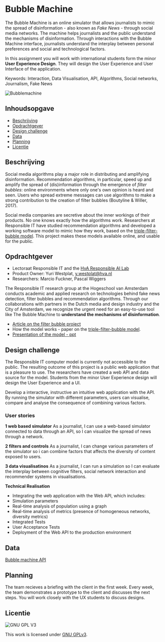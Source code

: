 # Bubble Machine
The Bubble Machine is an online simulator that allows journalists to mimic the spread of disinformation - also known as _Fake News_ - through social media networks. The machine helps journalists and the public understand the mechanisms of disinformation. Through interactions with the Bubble Machine interface, journalists understand the interplay between personal preferences and social and technological factors.

In this assignment you will work with international students form the minor **User Experience Design**. They will design the User Experience and User Interface of the application.

Keywords: Interaction, Data Visualisation, API, Algorithms, Social networks, Journalism, Fake News

![Bubblemachine](https://github.com/cmda-minor-web-cases/bubblemachine/blob/main/assets/bubblemachine.png?raw=true)

## Inhoudsopgave
  * [Beschrijving](#beschrijving)
  * [Opdrachtgever](#opdrachtgever)
  * [Design challenge](#design-challege)
  * [Data](#data)
  * [Planning](#planning)
  * [Licentie](#licentie)

## Beschrijving
Social media algorithms play a major role in distributing and amplifying disinformation. Recommendation algorithms, in particular, speed up and amplify the spread of (dis)information through the emergence of *filter bubbles*: online environments where only one's own opinion is heard and seen. Users who spread extreme messages can use algorithms to make a strong contribution to the creation of filter bubbles (Boutyline & Willer, 2017).

Social media companies are secretive about the inner workings of their products. No one knows exactly how the algorithms work. Researchers at Responsible IT have studied recommendation algorithms and developed a working software model to mimic how they work, based on the [triple-filter-bubble model](https://bpspsychub.onlinelibrary.wiley.com/doi/10.1111/bjso.12286). This project makes these models available online, and usable for the public. 

## Opdrachtgever
- Lectoraat Responsible IT and the [HvA Responsible AI Lab](https://www.hva.nl/appliedai/labs/responsible-ai-lab/responsible-ai-lab.html)
- Product Owner: Yuri Westplat, y.westplat@hva.nl 
- Researchers: Marcio Fuckner, Pascal Wiggers 

The Responsible IT research group at the Hogeschool van Amsterdam conducts academic and applied research on technologies behind fake news detection, filter bubbles and recommendation algorithms. Through our collaborations with partners in the Dutch media and design industry and the City of Amsterdam, we recognize the urgent need for an easy-to-use tool like The Bubble Machine to **understand the mechanisms of disinformation**.

- [Article on the filter bubble project](https://hvana.nl/lees/44506/hoe-ontstaat-de-filterbubbel-misschien-wel-door-ons-eigen-gedrag)
- How the model works - paper on the [triple-filter-bubble model](https://bpspsychub.onlinelibrary.wiley.com/doi/10.1111/bjso.12286).
- [Presentation of the model - ppt](https://icthva-my.sharepoint.com/:p:/g/personal/y_westplat_hva_nl/ETcNaQZ3l-xFllm7sp498MMBobEoU9Szykc7UC9C9vyd1A?e=4AKhel)

## Design challenge
The Responsible IT computer model is currently not accessible to the public. The resulting outcome of this project is a public web application that is a pleasure to use. The researchers have created a web API and data source for the model. Students from the minor User Experience design will design the User Experience and a UI. 

Develop a interactive, instructive an intuitive web application with the API. By running the simulator with different parameters, users can visualise, compare and analyse the consequence of combining various factors.


### User stories
**1 web based simulator**
As a journalist, I can use a web-based simulator connected to data through an API, so I can visualize the spread of news through a network. 

**2 filters and controls**
As a journalist, I can change various parameters of the simulator so i can combine factors that affects the diversity of content exposed to users.  

**3 data visualisatinos**
As a journalist, I can run a simulation so I can evaluate the interplay between cognitive filters, social network interaction and recommender systems in  visualisations. 


**Technical Realisation**

- Integrating the web application with the Web API, which includes:
- Simulation parameters
- Real-time analysis of population using a graph 
- Real-time analysis of metrics (presence of homogeneous networks, diversity metrics)
- Integrated Tests 
- User Acceptance Tests
- Deployment of the Web API to the production environment


## Data
[Bubble machine API](https://bubble-machine-api-dummy.herokuapp.com/swagger-ui/index.html#/)


## Planning
The team recieves a briefing with the client in the first week. Every week, the team demonstrates a prototype to the client and discusses the next steps. You will work closely with the UX students to discuss designs.

## Licentie

![GNU GPL V3](https://www.gnu.org/graphics/gplv3-127x51.png)

This work is licensed under [GNU GPLv3](./LICENSE).
